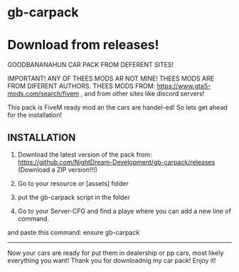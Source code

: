# gb-carpack
# Download from releases!
GOODBANANAHUN CAR PACK FROM DEFERENT SITES!

IMPORTANT!
ANY OF THEES MODS AR NOT MINE! THEES MODS ARE FROM DIFERENT AUTHORS.
THEES MODS FROM: https://www.gta5-mods.com/search/fivem , and from other sites
like discord servers!

This pack is FiveM ready mod an the cars are handel-ed!
So lets get ahead for the installation!

INSTALLATION
--------------------------

1. Download the latest version of the pack from: https://github.com/NightDream-Development/gb-carpack/releases  (Download a ZIP version!!!)

2. Go to your resource or [assets] folder

3. put the gb-carpack script in the folder

4. Go to your Server-CFG and find a playe where you can add a new line of command.

and paste this command: ensure gb-carpack

--------------------------

Now your cars are ready for put them in dealership or pp cars, most likely everything you want!
Thank you for downloadnig my car pack! Enjoy it!

